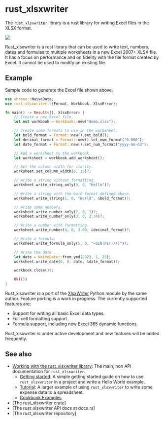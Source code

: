 # rust_xlsxwriter

The `rust_xlsxwriter` library is a rust library for writing Excel files in
the XLSX format.

<img src="https://rustxlsxwriter.github.io/images/demo.png">

Rust_xlsxwriter is a rust library that can be used to write text, numbers,
dates and formulas to multiple worksheets in a new Excel 2007+ XLSX file. It
has a focus on performance and on fidelity with the file format created by
Excel. It cannot be used to modify an existing file.

## Example

Sample code to generate the Excel file shown above.

```rust
use chrono::NaiveDate;
use rust_xlsxwriter::{Format, Workbook, XlsxError};

fn main() -> Result<(), XlsxError> {
    // Create a new Excel file.
    let mut workbook = Workbook::new("demo.xlsx");

    // Create some formats to use in the worksheet.
    let bold_format = Format::new().set_bold();
    let decimal_format = Format::new().set_num_format("0.000");
    let date_format = Format::new().set_num_format("yyyy-mm-dd");

    // Add a worksheet to the workbook.
    let worksheet = workbook.add_worksheet();

    // Set the column width for clarity.
    worksheet.set_column_width(0, 15)?;

    // Write a string without formatting.
    worksheet.write_string_only(0, 0, "Hello")?;

    // Write a string with the bold format defined above.
    worksheet.write_string(1, 0, "World", &bold_format)?;

    // Write some numbers.
    worksheet.write_number_only(2, 0, 1)?;
    worksheet.write_number_only(3, 0, 2.34)?;

    // Write a number with formatting.
    worksheet.write_number(4, 0, 3.00, &decimal_format)?;

    // Write a formula.
    worksheet.write_formula_only(5, 0, "=SIN(PI()/4)")?;

    // Write the date .
    let date = NaiveDate::from_ymd(2023, 1, 25);
    worksheet.write_date(6, 0, date, &date_format)?;

    workbook.close()?;

    Ok(())
}
```

Rust_xlsxwriter is a port of the [XlsxWriter] Python module by the same
author. Feature porting is a work in progress. The currently supported
features are:

- Support for writing all basic Excel data types.
- Full cell formatting support.
- Formula support, including new Excel 365 dynamic functions.

Rust_xlsxwriter is under active development and new features will be added
frequently.

[XlsxWriter]: https://xlsxwriter.readthedocs.io/index.html
[rust_xlsxwriter GitHub]: https://github.com/jmcnamara/rust_xlsxwriter

## See also

- [Working with the rust_xlsxwriter library]: The main, non API
  documentation for `rust_xlsxwriter`.
    - [Getting started]: A simple getting started guide on how to use
      `rust_xlsxwriter` in a project and write a Hello World example.
    - [Tutorial]: A larger example of using `rust_xlsxwriter` to write some
       expense data to a spreadsheet.
    - [Cookbook Examples]
- [The rust_xlsxwriter crate]
- [The rust_xlsxwriter API docs at docs.rs]
- [The rust_xlsxwriter repository]

[Working with the rust_xlsxwriter library]:
    https://rustxlsxwriter.github.io/index.html
[Getting started]: https://rustxlsxwriter.github.io/getting_stared.html
[Tutorial]: https://rustxlsxwriter.github.io/tutorial/intro.html
[Cookbook Examples]: https://rustxlsxwriter.github.io/examples/intro.html
[rust_xlsxwriter crate]: https://crates.io/crates/rust_xlsxwriter
[rust_xlsxwriter API docs at docs.rs]: https://docs.rs/rust_xlsxwriter/latest/rust_xlsxwriter/
[rust_xlsxwriter repository]: https://github.com/jmcnamara/rust_xlsxwriter
